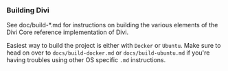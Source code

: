 ### Building Divi

See doc/build-*.md for instructions on building the various
elements of the Divi Core reference implementation of Divi.

Easiest way to build the project is either with `Docker` or `Ubuntu`.
Make sure to head on over to `docs/build-docker.md` or `docs/build-ubuntu.md`
if you're having troubles using other OS specific `.md` instructions.

